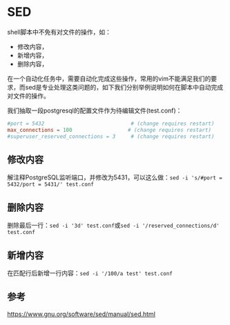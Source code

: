 # SED

shell脚本中不免有对文件的操作，如：

- 修改内容，
- 新增内容，
- 删除内容，

在一个自动化任务中，需要自动化完成这些操作，常用的vim不能满足我们的要求，而sed是专业处理这类问题的，如下我们分别举例说明如何在脚本中自动完成对文件的操作。

我们抽取一段postgresql的配置文件作为待编辑文件(test.conf)：

```conf
#port = 5432                            # (change requires restart)
max_connections = 100                  # (change requires restart)
#superuser_reserved_connections = 3     # (change requires restart)
```

## 修改内容

解注释PostgreSQL监听端口，并修改为5431，可以这么做：`sed -i 's/#port = 5432/port = 5431/' test.conf`

## 删除内容

删除最后一行：`sed -i '3d' test.conf`或`sed -i '/reserved_connections/d' test.conf`

## 新增内容

在匹配行后新增一行内容：`sed -i '/100/a test' test.conf`

## 参考

https://www.gnu.org/software/sed/manual/sed.html
